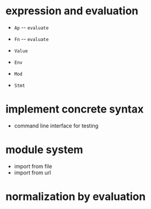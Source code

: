 # expression and evaluation

- `Ap` -- `evaluate`
- `Fn` -- `evaluate`

- `Value`
- `Env`

- `Mod`
- `Stmt`

# implement concrete syntax

- command line interface for testing

# module system

- import from file
- import from url

# normalization by evaluation
